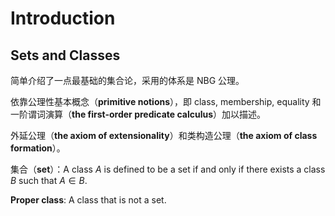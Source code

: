 # Introduction

## Sets and Classes

简单介绍了一点最基础的集合论，采用的体系是 NBG 公理。

依靠公理性基本概念（**primitive notions**），即 class, membership, equality 和一阶谓词演算（**the first-order predicate calculus**）加以描述。

外延公理（**the axiom of extensionality**）和类构造公理（**the axiom of class formation**）。

集合（**set**）：A class $A$ is defined to be a set if and only if there exists a class $B$ such that $A \in B$. 

**Proper class**: A class that is not a set.